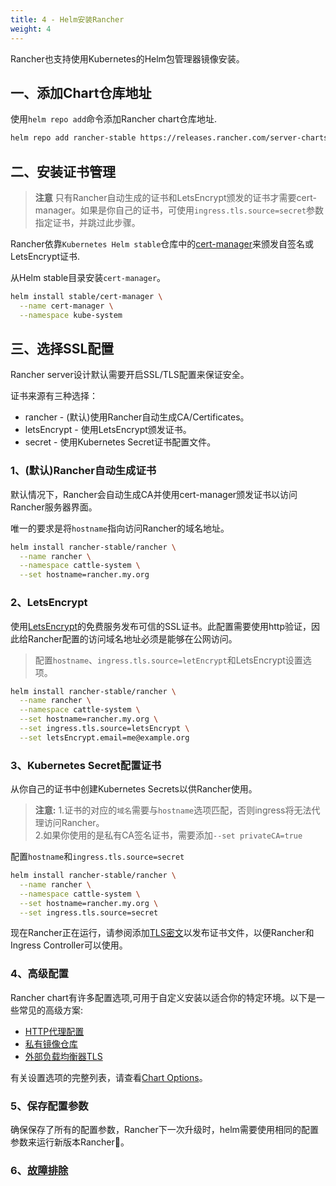 ```yaml
---
title: 4 - Helm安装Rancher
weight: 4
---
```


Rancher也支持使用Kubernetes的Helm包管理器镜像安装。

## 一、添加Chart仓库地址

使用`helm repo add`命令添加Rancher chart仓库地址.

```bash
helm repo add rancher-stable https://releases.rancher.com/server-charts/stable
```

## 二、安装证书管理

>**注意** 只有Rancher自动生成的证书和LetsEncrypt颁发的证书才需要cert-manager。如果是你自己的证书，可使用`ingress.tls.source=secret`参数指定证书，并跳过此步骤。

Rancher依靠`Kubernetes Helm stable`仓库中的[cert-manager](https://github.com/kubernetes/charts/tree/master/stable/cert-manager)来颁发自签名或LetsEncrypt证书.

从Helm stable目录安装`cert-manager`。

```bash
helm install stable/cert-manager \
  --name cert-manager \
  --namespace kube-system
```

## 三、选择SSL配置

Rancher server设计默认需要开启SSL/TLS配置来保证安全。

证书来源有三种选择：

- rancher - (默认)使用Rancher自动生成CA/Certificates。
- letsEncrypt - 使用LetsEncrypt颁发证书。
- secret - 使用Kubernetes Secret证书配置文件。

### 1、(默认)Rancher自动生成证书

默认情况下，Rancher会自动生成CA并使用cert-manager颁发证书以访问Rancher服务器界面。

唯一的要求是将`hostname`指向访问Rancher的域名地址。

```bash
helm install rancher-stable/rancher \
  --name rancher \
  --namespace cattle-system \
  --set hostname=rancher.my.org
```

### 2、LetsEncrypt

使用[LetsEncrypt](https://letsencrypt.org/)的免费服务发布可信的SSL证书。此配置需要使用http验证，因此给Rancher配置的访问域名地址必须是能够在公网访问。

>配置`hostname`、`ingress.tls.source=letEncrypt`和LetsEncrypt设置选项。

```bash
helm install rancher-stable/rancher \
  --name rancher \
  --namespace cattle-system \
  --set hostname=rancher.my.org \
  --set ingress.tls.source=letsEncrypt \
  --set letsEncrypt.email=me@example.org
```

### 3、Kubernetes Secret配置证书

从你自己的证书中创建Kubernetes Secrets以供Rancher使用。

>**注意:** 1.证书的对应的`域名`需要与`hostname`选项匹配，否则ingress将无法代理访问Rancher。\
>2.如果你使用的是私有CA签名证书，需要添加`--set privateCA=true`

配置`hostname`和`ingress.tls.source=secret`

```bash
helm install rancher-stable/rancher \
  --name rancher \
  --namespace cattle-system \
  --set hostname=rancher.my.org \
  --set ingress.tls.source=secret
```

现在Rancher正在运行，请参阅添加[TLS密文](./tls-secrets)以发布证书文件，以便Rancher和Ingress Controller可以使用。

### 4、高级配置

Rancher chart有许多配置选项,可用于自定义安装以适合你的特定环境。以下是一些常见的高级方案:

- [HTTP代理配置](./chart-options/#http-proxy)
- [私有镜像仓库](./chart-options/#private-registry)
- [外部负载均衡器TLS](./chart-options/#external-tls-termination)

有关设置选项的完整列表，请查看[Chart Options](./chart-options/)。

### 5、保存配置参数

确保保存了所有的配置参数，Rancher下一次升级时，helm需要使用相同的配置参数来运行新版本Rancher。

### 6、[故障排除](/docs/rancher/v2.x/cn/faq/troubleshooting-helm/)
